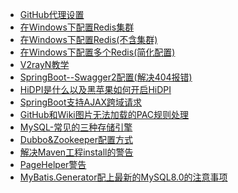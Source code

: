 - [GitHub代理设置](https://yukmingyu.github.io/notes/#/dos/GitHub代理设置.md)
- [在Windows下配置Redis集群](https://yukmingyu.github.io/notes/#/dos/在Windows下配置Redis集群.md)
- [在Windows下配置Redis(不含集群)](https://yukmingyu.github.io/notes/#/dos/在Windows下配置Redis(不含集群).md)
- [在Windows下配置多个Redis(简化配置)](https://yukmingyu.github.io/notes/#/dos/在Windows下配置多个Redis(简化配置).md)
- [V2rayN教学](https://yukmingyu.github.io/notes/#/dos/V2rayN教学.md)
- [SpringBoot--Swagger2配置(解决404报错)](https://yukmingyu.github.io/notes/#/dos/SpringBoot--Swagger2配置(解决404报错))
- [HiDPI是什么以及黑苹果如何开启HiDPI](https://yukmingyu.github.io/notes/#/dos/HiDPI是什么以及黑苹果如何开启HiDPI.md)
- [SpringBoot支持AJAX跨域请求](https://yukmingyu.github.io/notes/#/dos/SpringBoot支持AJAX跨域请求.md)
- [GitHub和Wiki图片无法加载的PAC规则处理](https://yukmingyu.github.io/notes/#/dos/GitHub和Wiki图片无法加载的PAC规则处理.md)
- [MySQL-常见的三种存储引擎](https://yukmingyu.github.io/notes/#/dos/MySQL-常见的三种存储引擎.md)
- [Dubbo&Zookeeper配置方式](https://yukmingyu.github.io/notes/#/dos/Dubbo&Zookeeper配置方式.md)
- [解决Maven工程install的警告](https://yukmingyu.github.io/notes/#/dos/解决Maven工程install的警告.md)
- [PageHelper警告](https://yukmingyu.github.io/notes/#/dos/PageHelper警告.md)
- [MyBatis.Generator配上最新的MySQL8.0的注意事项](https://yukmingyu.github.io/notes/#/dos/MyBatis.Generator配上最新的MySQL8.0的注意事项.md)

